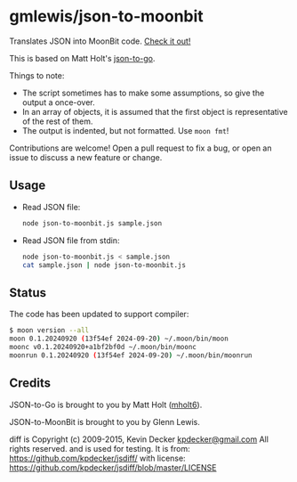 # gmlewis/json-to-moonbit

Translates JSON into MoonBit code. [Check it out!](http://gmlewis.github.io/json-to-moonbit)

This is based on Matt Holt's [json-to-go](http://mholt.github.io/json-to-go).

Things to note:

- The script sometimes has to make some assumptions, so give the output a once-over.
- In an array of objects, it is assumed that the first object is representative of the rest of them.
- The output is indented, but not formatted. Use `moon fmt`!

Contributions are welcome! Open a pull request to fix a bug, or open an issue to discuss a new feature or change.

## Usage

- Read JSON file:

  ```sh
  node json-to-moonbit.js sample.json
  ```

- Read JSON file from stdin:

  ```sh
  node json-to-moonbit.js < sample.json
  cat sample.json | node json-to-moonbit.js
  ```

## Status

The code has been updated to support compiler:

```bash
$ moon version --all
moon 0.1.20240920 (13f54ef 2024-09-20) ~/.moon/bin/moon
moonc v0.1.20240920+a1bf2bf0d ~/.moon/bin/moonc
moonrun 0.1.20240920 (13f54ef 2024-09-20) ~/.moon/bin/moonrun
```


## Credits

JSON-to-Go is brought to you by Matt Holt ([mholt6](https://twitter.com/mholt6)).

JSON-to-MoonBit is brought to you by Glenn Lewis.

diff is Copyright (c) 2009-2015, Kevin Decker <kpdecker@gmail.com>
All rights reserved.
and is used for testing. It is from: https://github.com/kpdecker/jsdiff/
with license: https://github.com/kpdecker/jsdiff/blob/master/LICENSE
